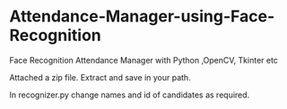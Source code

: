 # Attendance-Manager-using-Face-Recognition
Face Recognition Attendance Manager  with Python ,OpenCV, Tkinter etc 

Attached a zip file. Extract and save in your path.

In recognizer.py change names and id of candidates as required.

